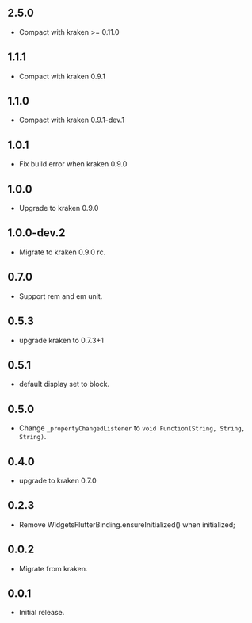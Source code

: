 ## 2.5.0

* Compact with kraken >= 0.11.0

## 1.1.1

* Compact with kraken 0.9.1

## 1.1.0

* Compact with kraken 0.9.1-dev.1

## 1.0.1

* Fix build error when kraken 0.9.0

## 1.0.0

* Upgrade to kraken 0.9.0

## 1.0.0-dev.2

* Migrate to kraken 0.9.0 rc. 
## 0.7.0

* Support rem and em unit.

## 0.5.3

* upgrade kraken to 0.7.3+1
## 0.5.1

* default display set to block.

## 0.5.0

* Change `_propertyChangedListener` to `void Function(String, String, String)`.

## 0.4.0

* upgrade to kraken 0.7.0

## 0.2.3

* Remove WidgetsFlutterBinding.ensureInitialized() when initialized;

## 0.0.2

* Migrate from kraken.

## 0.0.1

* Initial release.
